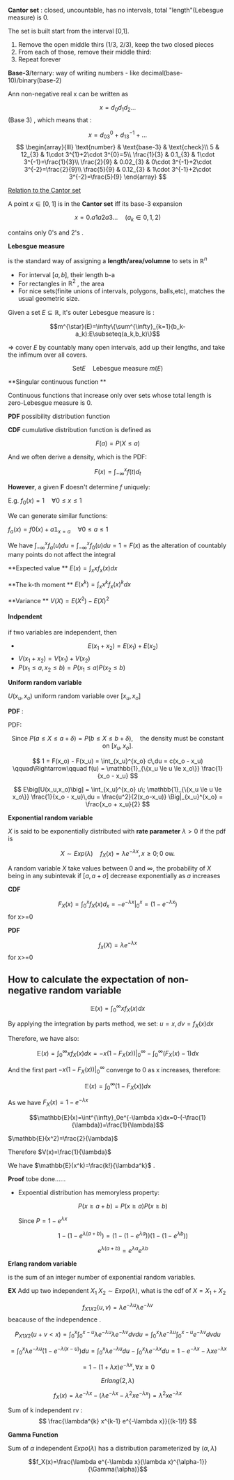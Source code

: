 **Cantor set** : closed, uncountable, has no intervals, total "length"(Lebesgue measure) is 0.

The set is built start from the interval [0,1].

1. Remove the open middle thirs (1/3, 2/3), keep the two closed pieces
2. From each of those, remove their middle third:
3. Repeat forever

**Base-3**\/ternary: way of writing numbers - like decimal(base-10)/binary(base-2)

Ann non-negative real x can be written as 

$$x=d_0d_1d_2...$$(Base 3) , which means that :

$$x=d_03^0+d_13^{-1}+...$$ 
$$
\begin{array}{lll}
\text{number} & \text{base-3} & \text{check}\\
5 & 12_{3} & 1\cdot 3^{1}+2\cdot 3^{0}=5\\
\frac{1}{3} & 0.1_{3} & 1\cdot 3^{-1}=\frac{1}{3}\\
\frac{2}{9} & 0.02_{3} & 0\cdot 3^{-1}+2\cdot 3^{-2}=\frac{2}{9}\\
\frac{5}{9} & 0.12_{3} & 1\cdot 3^{-1}+2\cdot 3^{-2}=\frac{5}{9}
\end{array}
$$


<u>Relation to the Cantor set</u> 

A point $x\in [0,1]$ is in the **Cantor set** iff its base-3 expansion

$$x=0.a1a2a3...\quad(a_k\in{0,1,2})$$

contains only 0's and 2's .

**Lebesgue measure**

is the standard way of assigning a **length/area/volumne** to sets in $\mathbb{R}^n$ 

-  For interval $[a,b]$, their length b-a
- For rectangles in $\mathbb{R}^2$ , the area
- For nice sets(finite unions of intervals, polygons, balls,etc), matches the usual geometric size.

Given a set $E\subseteq \mathbb{R}$, it's outer Lebesgue measure is :

$$m^{\star}(E)=\infty\{\sum^{\infty}_{k=1}(b_k-a_k):E\subseteq(a_k,b_k)\}$$

=> cover $E$ by countably many open intervals, add up their lengths, and take the infimum over all covers.

$$\text{Set} E\quad \text{Lebesgue measure } m(E)$$



**Singular continuous function **

Continuous functions that increase only over sets whose total length is zero-Lebesgue measure is 0.

**PDF** possibility distribution function 

**CDF** cumulative distribution function is defined as

$$F(a)=P(X\leq a)$$

And we often derive a density, which is the PDF:

$$F(x)=\int^x_{-\infty}f(t)d_t$$

**However**,  a given **F** doesn't determine *f* uniquely:

E.g. $f_0(x)=1 \quad \forall 0\leq x\leq 1$ 

We can generate similar functions:

$f_a(x)=f0(x)+a\mathbb{1}_{x=a}\quad \forall 0\leq a\leq 1$

We have $\int^x_{-\infty}f_a(u)du = \int^x_{-\infty}f_0(u)du=1=F(x)$ as the alteration of countably many points do not affect the integral

**Expected value ** $E(x)=\int_{x}xf_x(x)dx$  

**The k-th moment ** $E(x^k)=\int_xx^kf_x(x)^kdx$ 

**Variance ** $V(X)=E(X^2)-E(X)^2$ 

#### Indpendent 

if two variables are independent, then 

- $$E(x_1+x_2)=E(x_1)+E(x_2)$$
- $V(x_1+x_2)=V(x_1)+V(x_2)$
- $P(x_1\leq a,x_2\leq b)=P(x_1\leq a)P(x_2 \leq b)$

**Uniform random variable** 

$U(x_u,x_o)$ uniform random variable over $[x_u, x_o]$ 

**PDF** :

PDF:

$$
\text{Since } P(a\le X\le a+\delta)
   = P(b\le X\le b+\delta),
\quad
\text{the density must be constant on } [x_u,x_o].
$$

$$
1 = F(x_o) - F(x_u)
   = \int_{x_u}^{x_o} c\,du
   = c(x_o - x_u)
\qquad\Rightarrow\qquad
f(u)
   = \mathbb{1}_{\{x_u \le u \le x_o\}}
     \frac{1}{x_o - x_u}
$$

$$
E\big[U(x_u,x_o)\big]
   = \int_{x_u}^{x_o}
        u\;
        \mathbb{1}_{\{x_u \le u \le x_o\}}
        \frac{1}{x_o - x_u}\,du
   = \frac{u^2}{2(x_o-x_u)}
       \Big|_{x_u}^{x_o}
   = \frac{x_o + x_u}{2}
$$



**Exponential random variable** 

$X$ is said to be exponentially distributed with **rate parameter** $\lambda>0$ if the pdf is

$$X\sim Exp(\lambda) \quad f_X(x)=\lambda e^{-\lambda x}, x\geq0; 0 \text{ ow.}$$

A random variable $X$ take values between $0$ and $\infty$, the probability of $X$ being in any subintevak if $[a,a+\sigma]$ decrease exponentially as $a$ increases

**CDF** 

$$F_X(x)=\int^x_0f_X(x)d_x =-e^{-\lambda x}|^x_0=(1-e^{-\lambda x})$$ for x>=0

**PDF** 

$$f_x(X)=\lambda e^{-\lambda x}$$ for x>=0

## How to calculate the expectation of non-negative random variable

$$\mathbb{E}(x)=\int^{\infty}_0 xf_X(x)dx$$

By applying the integration by parts method, we set: $u = x, dv=f_X(x)dx$ 

Therefore, we have also:

$$\mathbb{E}(x)=\int^{\infty}_0 xf_X(x)dx=-x(1-F_X(x))|^{\infty}_0-\int^{\infty}_0(F_X(x)-1)dx$$ 

And the first part $-x(1-F_X(x))|^{\infty}_0$ converge to 0 as x increases, therefore:

$$\mathbb{E}(x)=\int^{\infty}_0(1-F_X(x))dx$$ 

As we have $F_X(x)=1-e^{-\lambda x}$

$$\mathbb{E}(x)=\int^{\infty}_0e^{-\lambda x}dx=0-(-\frac{1}{\lambda})=\frac{1}{\lambda}$$  

$\mathbb{E}(x^2)=\frac{2}{\lambda}$

Therefore $V(x)=\frac{1}{\lambda}$

We have $\mathbb{E}(x^k)=\frac{k!}{\lambda^k}$ . 

**Proof** tobe done......

- Expoential distribution has memoryless property:

  $$P(x\geq a+b)=P(x\geq a)P(x\geq b)$$

  Since $P=1-e^{\lambda x}$

  $$1-(1-e^{\lambda (a+b)})=(1-(1-e^{\lambda a}))(1-(1-e^{\lambda b})) $$

  $$e^{\lambda (a+b)}=e^{\lambda a}e^{\lambda b}$$

**Erlang random variable** 

is the sum of an integer number of exponential random variables.

**EX** Add up two independent $X_1$ $X_2\sim Expo(\lambda)$, what is the cdf of $X=X_1+X_2$  

$$f_{X1X2}(u,v)=\lambda e^{-\lambda u}\lambda e^{-\lambda v}$$ beacause of the independence .

$$P_{X1X2}(u+v<x)=\int^x_0\int^{x-u}_0 \lambda e^{-\lambda u}\lambda e^{-\lambda v}dvdu=\int^x_0 \lambda e^{-\lambda u}\int^{x-u}_0 e^{-\lambda v}dvdu$$ 

$$=\int^x_0 \lambda e^{-\lambda u}(1- e^{-\lambda (x-u)})du=\int^x_0 \lambda e^{-\lambda u}du-\int^x_0\lambda e^{-\lambda x}du=1-e^{-\lambda x}-\lambda xe^{-\lambda x}$$

$$=1-(1+\lambda x)e^{-\lambda x},\forall x\geq 0$$ 

$$Erlang(2,\lambda)$$

$$f_X(x)=\lambda e^{-\lambda x} - (\lambda e^{-\lambda x} -\lambda^2 x e^{-\lambda x})=\lambda^2 x e^{-\lambda x}$$ 

Sum of k independent rv : 
$$
\frac{\lambda^{k} x^{k-1} e^{-\lambda x}}{(k-1)!}
$$


**Gamma Function** 

Sum of $\alpha$ independent $Expo(\lambda)$ has a distribution parameterized by $(\alpha, \lambda)$ 

$$f_X(x)=\frac{\lambda e^{-\lambda x}(\lambda x)^{\alpha-1}}{\Gamma(\alpha)}$$ 